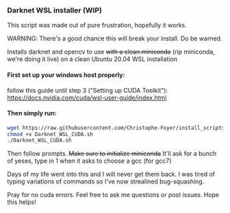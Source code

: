 ### Darknet WSL installer (WIP)

This script was made out of pure frustration, hopefully it works.

WARNING: There's a good chance this will break your install. Do be warned.

Installs darknet and opencv to use ~~with a clean miniconda~~ (rip miniconda, we're doing it live) on a clean Ubuntu 20.04 WSL installation

#### First set up your windows host properly:

follow this guide until step 3 ("Setting up CUDA Toolkit"): https://docs.nvidia.com/cuda/wsl-user-guide/index.html

#### Then simply run:

```bash
wget https://raw.githubusercontent.com/Christophe-Foyer/install_scripts/main/Darknet_WSL_CUDA.sh
chmod +x Darknet_WSL_CUDA.sh
./Darknet_WSL_CUDA.sh
```

Then follow prompts. ~~Make sure to initialize miniconda~~ It'll ask for a bunch of yeses, type in 1 when it asks to choose a gcc (for gcc7)

Days of my life went into this and I will never get them back. I was tired of typing variations of commands so I've now strealined bug-squashing.

Pray for no cuda errors. Feel free to ask me questions or post issues. Hope this helps!
